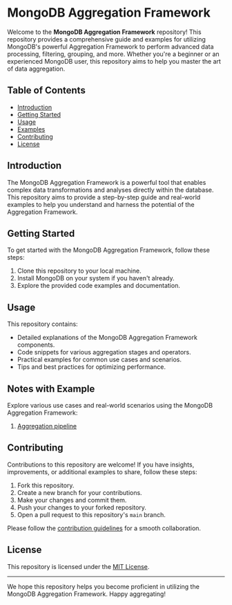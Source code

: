 # MongoDB Aggregation Framework

Welcome to the **MongoDB Aggregation Framework** repository! This repository provides a comprehensive guide and examples for utilizing MongoDB's powerful Aggregation Framework to perform advanced data processing, filtering, grouping, and more. Whether you're a beginner or an experienced MongoDB user, this repository aims to help you master the art of data aggregation.

## Table of Contents

- [Introduction](#introduction)
- [Getting Started](#getting-started)
- [Usage](#usage)
- [Examples](#examples)
- [Contributing](#contributing)
- [License](#license)

## Introduction

The MongoDB Aggregation Framework is a powerful tool that enables complex data transformations and analyses directly within the database. This repository aims to provide a step-by-step guide and real-world examples to help you understand and harness the potential of the Aggregation Framework.

## Getting Started

To get started with the MongoDB Aggregation Framework, follow these steps:

1. Clone this repository to your local machine.
2. Install MongoDB on your system if you haven't already.
3. Explore the provided code examples and documentation.

## Usage

This repository contains:

- Detailed explanations of the MongoDB Aggregation Framework components.
- Code snippets for various aggregation stages and operators.
- Practical examples for common use cases and scenarios.
- Tips and best practices for optimizing performance.

## Notes with Example

Explore various use cases and real-world scenarios using the MongoDB Aggregation Framework:

1. [Aggregation pipeline](aggregations/pipeline.md)


## Contributing

Contributions to this repository are welcome! If you have insights, improvements, or additional examples to share, follow these steps:

1. Fork this repository.
2. Create a new branch for your contributions.
3. Make your changes and commit them.
4. Push your changes to your forked repository.
5. Open a pull request to this repository's `main` branch.

Please follow the [contribution guidelines](CONTRIBUTING.md) for a smooth collaboration.

## License

This repository is licensed under the [MIT License](LICENSE).

---

We hope this repository helps you become proficient in utilizing the MongoDB Aggregation Framework. Happy aggregating!
